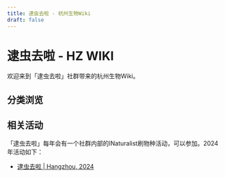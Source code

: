 ```yaml
---
title: 逮虫去啦 - 杭州生物Wiki
draft: false
---
```


# 逮虫去啦 - HZ WIKI

欢迎来到「逮虫去啦」社群带来的杭州生物Wiki。


## 分类浏览



## 相关活动

「逮虫去啦」每年会有一个社群内部的INaturalist刷物种活动，可以参加。2024年活动如下：

- [逮虫去啦 | Hangzhou, 2024](https://www.inaturalist.org/projects/%E9%80%AE%E8%99%AB%E5%8E%BB%E5%95%A6-%E6%9D%AD%E5%B7%9E-2024)
